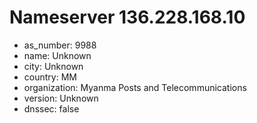 # Nameserver 136.228.168.10

* as_number: 9988
* name: Unknown
* city: Unknown
* country: MM
* organization: Myanma Posts and Telecommunications
* version: Unknown
* dnssec: false
